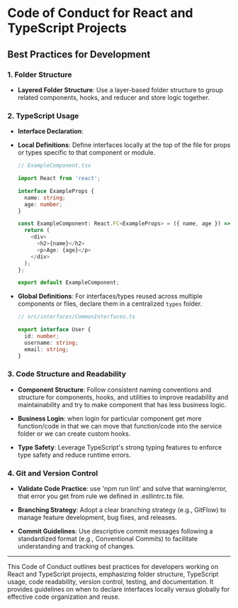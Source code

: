 # Code of Conduct for React and TypeScript Projects

## Best Practices for Development

### 1. Folder Structure

- **Layered Folder Structure**: Use a layer-based folder structure to group related components, hooks, and reducer and store logic together.

### 2. TypeScript Usage

- **Interface Declaration**:

- **Local Definitions**: Define interfaces locally at the top of the file for props or types specific to that component or module.

  ```typescript
  // ExampleComponent.tsx

  import React from 'react';

  interface ExampleProps {
    name: string;
    age: number;
  }

  const ExampleComponent: React.FC<ExampleProps> = ({ name, age }) => {
    return (
      <div>
        <h2>{name}</h2>
        <p>Age: {age}</p>
      </div>
    );
  };

  export default ExampleComponent;
  ```

- **Global Definitions**: For interfaces/types reused across multiple components or files, declare them in a centralized `types` folder.

  ```typescript
  // src/interfaces/CommonInterfaces.ts

  export interface User {
    id: number;
    username: string;
    email: string;
  }
  ```

### 3. Code Structure and Readability

- **Component Structure**: Follow consistent naming conventions and structure for components, hooks, and utilities to improve readability and maintainability and try to make component that has less business logic.

- **Business Login**: when login for particular component get more function/code in that we can move that function/code into the service folder or we can create custom hooks.

- **Type Safety**: Leverage TypeScript's strong typing features to enforce type safety and reduce runtime errors.

### 4. Git and Version Control

- **Validate Code Practice**: use 'npm run lint' and solve that warning/error, that error you get from rule we defined in .esllintrc.ts file.

- **Branching Strategy**: Adopt a clear branching strategy (e.g., GitFlow) to manage feature development, bug fixes, and releases.

- **Commit Guidelines**: Use descriptive commit messages following a standardized format (e.g., Conventional Commits) to facilitate understanding and tracking of changes.

---

This Code of Conduct outlines best practices for developers working on React and TypeScript projects, emphasizing folder structure, TypeScript usage, code readability, version control, testing, and documentation. It provides guidelines on when to declare interfaces locally versus globally for effective code organization and reuse.
